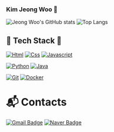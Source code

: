 ### Kim Jeong Woo 👋

![Jeong Woo's GitHub stats](https://github-readme-stats.vercel.app/api?username=jeongwoo97&theme=aura&show_icons=true)
![Top Langs](https://github-readme-stats.vercel.app/api/top-langs/?username=jeongwoo97&layout=compact&theme=aura&langs_count=9)


## 📖 Tech Stack 📖


[![Html](https://img.shields.io/badge/HTML-red?style=flat-square&logo=HTML5&logoColor=white)](#)
[![Css](https://img.shields.io/badge/CSS-blue?style=flat-square&logo=css3&logoColor=white)](#)
[![Javascript](https://img.shields.io/badge/JavaScript-F7DF1E?style=flat-square&logo=JavaScript&logoColor=black)](#)

[![Python](https://img.shields.io/badge/Python-blue?style=flat-square&logo=Python&logoColor=white)](#)
[![Java](https://img.shields.io/badge/Java-teal?style=flat-square&logo=JAVA&logoColor=white)](#)


[![Git](https://img.shields.io/badge/Git-black?style=flat-square&logo=Git&logoColor=white)](#)
[![Docker](https://img.shields.io/badge/Docker-skyblue?style=flat-square&logo=docker&logoColor=blue)](#)
  
# :mailbox_with_mail: Contacts
[![Gmail Badge](https://img.shields.io/badge/Gmail-d14836?style=flat-square&logo=Gmail&logoColor=white&link=mailto:rlawjddn333@gmail.com)](mailto:rlawjddn333@gmail.com)
[![Naver Badge](https://img.shields.io/badge/Naver-03C75A?style=flat-square&logo=Naver&logoColor=white&link=mailto:rlawjddn333@naver.com)](mailto:rlawjddn333@naver.com)

